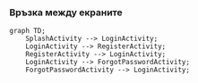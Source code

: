 
### Връзка между екраните
```mermaid
graph TD;
    SplashActivity --> LoginActivity;
    LoginActivity --> RegisterActivity;
    RegisterActivity --> LoginActivity;
    LoginActivity --> ForgotPasswordActivity;
    ForgotPasswordActivity --> LoginActivity;
```